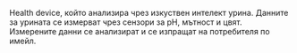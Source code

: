 Health device, който анализира чрез изкуствен интелект урина. Данните за урината се измерват чрез сензори за pH, мътност и цвят. Измерените данни се анализират и се изпращат на потребителя по имейл.
